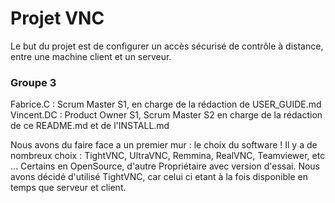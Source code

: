 # Projet VNC

Le but du projet est de configurer un accès sécurisé de contrôle à distance, entre une machine client et un serveur.
### **Groupe 3**

Fabrice.C : Scrum Master S1, en charge de la rédaction de USER_GUIDE.md
Vincent.DC : Product Owner S1, Scrum Master S2 en charge de la rédaction de ce README.md et de l'INSTALL.md

Nous avons du faire face a un premier mur : le choix du software ! Il y a de nombreux choix : TightVNC, UltraVNC, Remmina, RealVNC, Teamviewer, etc ... Certains en OpenSource, d'autre Propriétaire avec version d'essai. Nous avons décidé d'utilisé TightVNC, car celui ci etant à la fois disponible en temps que serveur et client.
